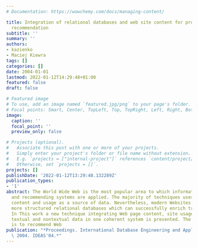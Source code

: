 ```yaml
---
# Documentation: https://wowchemy.com/docs/managing-content/

title: Integration of relational databases and web site content for product and page
  recommendation
subtitle: ''
summary: ''
authors:
- kazienko
- Maciej Kiewra
tags: []
categories: []
date: 2004-01-01
lastmod: 2022-01-12T14:29:48+01:00
featured: false
draft: false

# Featured image
# To use, add an image named `featured.jpg/png` to your page's folder.
# Focal points: Smart, Center, TopLeft, Top, TopRight, Left, Right, BottomLeft, Bottom, BottomRight.
image:
  caption: ''
  focal_point: ''
  preview_only: false

# Projects (optional).
#   Associate this post with one or more of your projects.
#   Simply enter your project's folder or file name without extension.
#   E.g. `projects = ["internal-project"]` references `content/project/deep-learning/index.md`.
#   Otherwise, set `projects = []`.
projects: []
publishDate: '2022-01-12T13:29:48.132289Z'
publication_types:
- '1'
abstract: The World Wide Web is the most popular area to which information retrieval
  and recommending systems are applied. The majority of techniques uses the Web site
  content and usage as a source of data. Nevertheless, modern Websites cooperate with
  more structured relational databases which can successfully enrich traditional approaches.
  In This work a new technique integrating Web page content, site usage and relational
  textual and nontextual data in one coherent system is presented. The final goal
  is to recommend Web
publication: "*Proceedings. International Database Engineering and Applications Symposium,\
  \ 2004. IDEAS'04.*"
---
```

